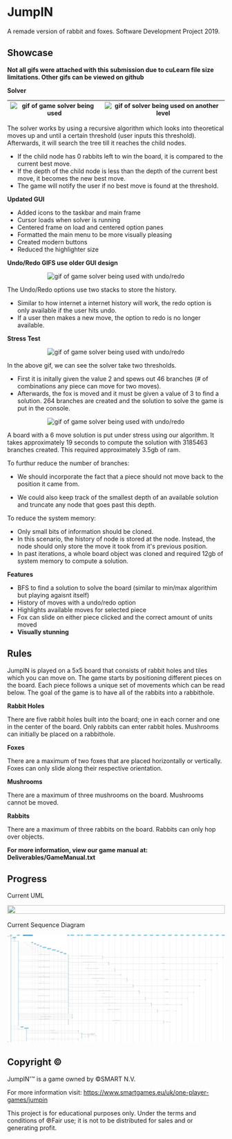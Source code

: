# JumpIN
A remade version of rabbit and foxes. Software Development Project 2019.

## Showcase

**Not all gifs were attached with this submission due to cuLearn file size limitations. Other gifs can be viewed on github**

**Solver**

| <img src="gifs/solvetest3.gif" height="50%" width="100%" title="Solver being used" alt="gif of game solver being used">  | <img src="gifs/solveLevel2.gif" height="50%" width="100%" title="Solver being used with no solution" alt="gif of solver being used on another level"> |
| --- | --- |
 
 The solver works by using a recursive algorithm which looks into theoretical moves up and until a certain threshold (user inputs this threshold). Afterwards, it will search the tree till it reaches the child nodes.
 * If the child node has 0 rabbits left to win the board, it is compared to the current best move. 
 * If the depth of the child node is less than the depth of the current best move, it becomes the new best move. 
 * The game will notify the user if no best move is found at the threshold.
 
 **Updated GUI**
 * Added icons to the taskbar and main frame
 * Cursor loads when solver is running
 * Centered frame on load and centered option panes
 * Formatted the main menu to be more visually pleasing
 * Created modern buttons
 * Reduced the highlighter size
 
**Undo/Redo GIFS use older GUI design**

<p align="center">
<img src="gifs/solveLevel1.gif" height="50%" width="50%" title="Solver being used with undo/redo" alt="gif of game solver being used with undo/redo">
 </p>
 
 The Undo/Redo options use two stacks to store the history. 
 * Similar to how internet a internet history will work, the redo option is only available if the user hits undo. 
 * If a user then makes a new move, the option to redo is no longer available.

**Stress Test**

<p align="center">
<img src="gifs/changingTest.gif" height="50%" width="100%" title="Solver being used with undo/redo" alt="gif of game solver being used with undo/redo">
 </p>
 
 In the above gif, we can see the solver take two thresholds. 
 * First it is initally given the value 2 and spews out 46 branches (# of combinations any piece can move for two moves). 
 * Afterwards, the fox is moved and it must be given a value of 3 to find a solution. 
 264 branches are created and the solution to solve the game is put in the console. 
 
<p align="center">
<img src="gifs/stressTest1.gif" height="50%" width="75%" title="Solver being used with undo/redo" alt="gif of game solver being used with undo/redo">
 </p>
 
A board with a 6 move solution is put under stress using our algorithm. It takes approximately 19 seconds to compute the solution with 3185463 branches created. This required approximately 3.5gb of ram. 

To furthur reduce the number of branches: 

* We should incorporate the fact that a piece should not move back to the position it came from. 

* We could also keep track of the smallest depth of an available solution and truncate any node that goes past this depth. 
 
To reduce the system memory: 

* Only small bits of information should be cloned. 
* In this scenario, the history of node is stored at the node. Instead, the node should only store the move it took from it's previous position. 
* In past iterations, a whole board object was cloned and required 12gb of system memory to compute a solution. 

**Features**

* BFS to find a solution to solve the board (similar to min/max algorithim but playing agaisnt itself)
* History of moves with a undo/redo option
* Highlights available moves for selected piece
* Fox can slide on either piece clicked and the correct amount of units moved
* **Visually stunning**

## Rules

JumpIN is played on a 5x5 board that consists of rabbit holes and tiles which you can move on. The game starts by positioning different pieces on the board. Each piece follows a unique set of movements which can be read below. The goal of the game is to have all of the rabbits into a rabbithole.

**Rabbit Holes**

There are five rabbit holes built into the board; one in each corner and one in the center of the board. Only rabbits can enter rabbit holes. Mushrooms can initially be placed on a rabbithole.

**Foxes**

There are a maximum of two foxes that are placed horizontally or vertically. Foxes can only slide along their respective orientation.

**Mushrooms**

There are a maximum of three mushrooms on the board. Mushrooms cannot be moved.

**Rabbits**

There are a maximum of three rabbits on the board. Rabbits can only hop over objects.

**For more information, view our game manual at: Deliverables/GameManual.txt**
## Progress
Current UML
<p align="center">
<img src="Deliverables/UML_DIAGRAM_MILESTONE_3.png" height="100%" width="100%">
 </p>
 Current Sequence Diagram
 <p align="center">
<img src="Deliverables/SEQUENCE_DIAGRAM_MILESTONE_3.png" height="100%" width="100%">
 </p>
 
## Copyright ©
JumpIN'™ is a game owned by ©SMART N.V. 

For more information visit: https://www.smartgames.eu/uk/one-player-games/jumpin

This project is for educational purposes only. Under the terms and conditions of ℗Fair use; it is not to be distributed for sales and or generating profit.
